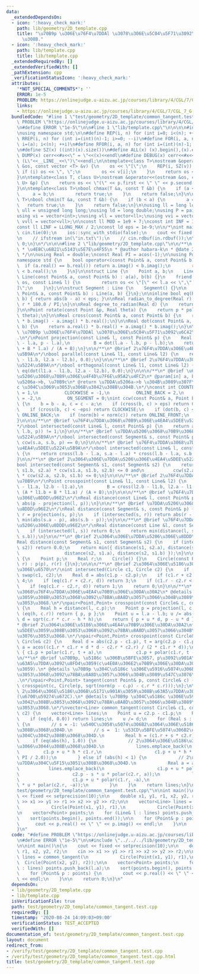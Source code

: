 ```yaml
---
data:
  _extendedDependsOn:
  - icon: ':heavy_check_mark:'
    path: lib/geometry/2D_template.cpp
    title: "\u70B9p \u306E\u76F4\u7DDAl \u3078\u306E\u5C04\u5F71\u3092\u6C42\u3081\
      \u308B."
  - icon: ':heavy_check_mark:'
    path: lib/template.cpp
    title: lib/template.cpp
  _extendedRequiredBy: []
  _extendedVerifiedWith: []
  _pathExtension: cpp
  _verificationStatusIcon: ':heavy_check_mark:'
  attributes:
    '*NOT_SPECIAL_COMMENTS*': ''
    ERROR: 1e-5
    PROBLEM: https://onlinejudge.u-aizu.ac.jp/courses/library/4/CGL/7/CGL_7_G
    links:
    - https://onlinejudge.u-aizu.ac.jp/courses/library/4/CGL/7/CGL_7_G
  bundledCode: "#line 1 \"test/geometry/2D_template/common_tangent.test.cpp\"\n#define\
    \ PROBLEM \"https://onlinejudge.u-aizu.ac.jp/courses/library/4/CGL/7/CGL_7_G\"\
    \n#define ERROR \"1e-5\"\n\n#line 1 \"lib/template.cpp\"\n\n\n\n#include <bits/stdc++.h>\n\
    \nusing namespace std;\n\n#define REP(i, n) for (int i=0; i<(n); ++i)\n#define\
    \ RREP(i, n) for (int i=(int)(n)-1; i>=0; --i)\n#define FOR(i, a, n) for (int\
    \ i=(a); i<(n); ++i)\n#define RFOR(i, a, n) for (int i=(int)(n)-1; i>=(a); --i)\n\
    \n#define SZ(x) ((int)(x).size())\n#define ALL(x) (x).begin(),(x).end()\n\n#define\
    \ DUMP(x) cerr<<#x<<\" = \"<<(x)<<endl\n#define DEBUG(x) cerr<<#x<<\" = \"<<(x)<<\"\
    \ (L\"<<__LINE__<<\")\"<<endl;\n\ntemplate<class T>\nostream &operator<<(ostream\
    \ &os, const vector <T> &v) {\n    os << \"[\";\n    REP(i, SZ(v)) {\n       \
    \ if (i) os << \", \";\n        os << v[i];\n    }\n    return os << \"]\";\n\
    }\n\ntemplate<class T, class U>\nostream &operator<<(ostream &os, const pair <T,\
    \ U> &p) {\n    return os << \"(\" << p.first << \" \" << p.second << \")\";\n\
    }\n\ntemplate<class T>\nbool chmax(T &a, const T &b) {\n    if (a < b) {\n   \
    \     a = b;\n        return true;\n    }\n    return false;\n}\n\ntemplate<class\
    \ T>\nbool chmin(T &a, const T &b) {\n    if (b < a) {\n        a = b;\n     \
    \   return true;\n    }\n    return false;\n}\n\nusing ll = long long;\nusing\
    \ ull = unsigned long long;\nusing ld = long double;\nusing P = pair<int, int>;\n\
    using vi = vector<int>;\nusing vll = vector<ll>;\nusing vvi = vector<vi>;\nusing\
    \ vvll = vector<vll>;\n\nconst ll MOD = 1e9 + 7;\nconst int INF = INT_MAX / 2;\n\
    const ll LINF = LLONG_MAX / 2;\nconst ld eps = 1e-9;\n\n/*\nint main() {\n   \
    \ cin.tie(0);\n    ios::sync_with_stdio(false);\n    cout << fixed << setprecision(10);\n\
    \n    // ifstream in(\"in.txt\");\n    // cin.rdbuf(in.rdbuf());\n\n    return\
    \ 0;\n}\n*/\n\n\n#line 2 \"lib/geometry/2D_template.cpp\"\n\n/**\n * @brief\n\
    \ * \u4E8C\u6B21\u5143\u5E7E\u4F55\n * @author habara-k\n * @date 2020/05/05\n\
    \ */\n\nusing Real = double;\nconst Real PI = acos(-1);\n\nusing Point = complex<Real>;\n\
    namespace std {\n    bool operator<(const Point& a, const Point& b) {\n      \
    \  if (a.real() == b.real()) return a.imag() < b.imag();\n        return a.real()\
    \ < b.real();\n    }\n}\n\nstruct Line {\n    Point a, b;\n    Line() {}\n   \
    \ Line(const Point& a, const Point& b) : a(a), b(b) {}\n    friend ostream& operator<<(ostream&\
    \ os, const Line& l) {\n        return os << \"[\" << l.a << \",\" << l.b << \"\
    ]\";\n    }\n};\n\nstruct Segment : Line {\n    Segment() {}\n\n    Segment(const\
    \ Point& a, const Point& b) : Line(a, b) {}\n};\n\ninline bool eq(Real a, Real\
    \ b) { return abs(b - a) < eps; }\n\nReal radian_to_degree(Real r) {\n    return\
    \ r * 180.0 / PI;\n}\n\nReal degree_to_radian(Real d) {\n    return d * PI / 180.0;\n\
    }\n\nPoint rotate(const Point &p, Real theta) {\n    return p * polar((Real)1.0,\
    \ theta);\n}\n\nReal cross(const Point& a, const Point& b) {\n    return a.real()\
    \ * b.imag() - a.imag() * b.real();\n}\n\nReal dot(const Point& a, const Point&\
    \ b) {\n    return a.real() * b.real() + a.imag() * b.imag();\n}\n\n\n/**\n* @brief\
    \ \u70B9p \u306E\u76F4\u7DDAl \u3078\u306E\u5C04\u5F71\u3092\u6C42\u3081\u308B\
    .\n*/\nPoint projection(const Line& l, const Point& p) {\n    Real A = dot(l.b\
    \ - l.a, p - l.a),\n         B = dot(l.a - l.b, p - l.b);\n    return (A * l.b\
    \ + B * l.a) / (A + B);\n}\n\n/**\n* @brief 2\u76F4\u7DDA\u306E\u4E26\u884C\u5224\
    \u5B9A\n*/\nbool parallel(const Line& l1, const Line& l2) {\n    return eq(cross(l1.a\
    \ - l1.b, l2.a - l2.b), 0.0);\n}\n\n/**\n* @brief 2\u76F4\u7DDA\u306E\u76F4\u884C\
    \u5224\u5B9A\n*/\nbool orthogonal(const Line& l1, const Line& l2) {\n    return\
    \ eq(dot(l1.a - l1.b, l2.a - l2.b), 0.0);\n}\n\n\n/**\n* @brief \u6709\u5411\u7DDA\
    \u5206\u3068\u70B9\u306E\u4F4D\u7F6E\u95A2\u4FC2\n* @param[in] a, b, c: \u7DDA\
    \u5206a->b, \u70B9c\n* @return \u7DDA\u5206a->b \u304B\u3089\u307F\u3066, \u70B9\
    c \u304C\u3069\u3053\u306B\u3042\u308B\u304B.\n*/\nconst int COUNTER_CLOCKWISE\
    \ = 1,\n          CLOCKWISE = -1,\n          ONLINE_BACK = 2,\n          ONLINE_FRONT\
    \ = -2,\n          ON_SEGMENT = 0;\nint ccw(const Point& a, Point b, Point c)\
    \ {\n    b = b - a, c = c - a;\n    if (cross(b, c) > eps) return COUNTER_CLOCKWISE;\n\
    \    if (cross(b, c) < -eps) return CLOCKWISE;\n    if (dot(b, c) < 0) return\
    \ ONLINE_BACK;\n    if (norm(b) < norm(c)) return ONLINE_FRONT;\n    return ON_SEGMENT;\n\
    }\n\n\n/**\n* @brief \u76F4\u7DDA\u3068\u70B9\u306E\u4EA4\u5DEE\u5224\u5B9A\n\
    */\nbool intersected(const Line& l, const Point& p) {\n    return abs(ccw(l.a,\
    \ l.b, p)) != 1;\n}\n\n/**\n* @brief \u7DDA\u5206\u3068\u70B9\u306E\u4EA4\u5DEE\
    \u5224\u5B9A\n*/\nbool intersected(const Segment& s, const Point& p) {\n    return\
    \ ccw(s.a, s.b, p) == 0;\n}\n\n/**\n* @brief \u76F4\u7DDA\u3068\u7DDA\u5206\u306E\
    \u4EA4\u5DEE\u5224\u5B9A\n*/\nbool intersected(const Line& l, const Segment& s)\
    \ {\n    return cross(l.b - l.a, s.a - l.a) * cross(l.b - l.a, s.b - l.a) < eps;\n\
    }\n\n/**\n* @brief 2\u3064\u306E\u7DDA\u5206\u306E\u4EA4\u5DEE\u5224\u5B9A\n*/\n\
    bool intersected(const Segment& s1, const Segment& s2) {\n    return ccw(s1.a,\
    \ s1.b, s2.a) * ccw(s1.a, s1.b, s2.b) <= 0 and\n           ccw(s2.a, s2.b, s1.a)\
    \ * ccw(s2.a, s2.b, s1.b) <= 0;\n}\n\n\n/**\n* @brief 2\u76F4\u7DDA\u306E\u4EA4\
    \u70B9\n*/\nPoint crosspoint(const Line& l1, const Line& l2) {\n    Real A = cross(l2.a\
    \ - l1.a, l2.b - l1.a),\n         B = cross(l2.b - l1.b, l2.a - l1.b);\n    return\
    \ (A * l1.b + B * l1.a) / (A + B);\n}\n\n\n/**\n* @brief \u76F4\u7DDA\u3068\u70B9\
    \u306E\u8DDD\u96E2\n*/\nReal distance(const Line& l, const Point& p) {\n    return\
    \ abs(p - projection(l, p));\n}\n\n/**\n* @brief \u7DDA\u5206\u3068\u70B9\u306E\
    \u8DDD\u96E2\n*/\nReal distance(const Segment& s, const Point& p) {\n    Point\
    \ r = projection(s, p);\n    if (intersected(s, r)) return abs(r - p);\n    return\
    \ min(abs(s.a - p), abs(s.b - p));\n}\n\n/**\n* @brief \u76F4\u7DDA\u3068\u7DDA\
    \u5206\u306E\u8DDD\u96E2\n*/\nReal distance(const Line &l, const Segment &s) {\n\
    \    if (intersected(l, s)) return 0;\n    return min(distance(l, s.a), distance(l,\
    \ s.b));\n}\n\n/**\n* @brief 2\u3064\u306E\u7DDA\u5206\u306E\u8DDD\u96E2\n*/\n\
    Real distance(const Segment& s1, const Segment& s2) {\n    if (intersected(s1,\
    \ s2)) return 0.0;\n    return min({ distance(s1, s2.a), distance(s1, s2.b),\n\
    \                 distance(s2, s1.a), distance(s2, s1.b) });\n}\n\n\nstruct Circle\
    \ {\n    Point p;\n    Real r;\n    Circle() {}\n    Circle(const Point& p, Real\
    \ r) : p(p), r(r) {}\n};\n\n\n/**\n* @brief 2\u3064\u306E\u5186\u306E\u4EA4\u70B9\
    \u306E\u6570\n*/\nint intersected(Circle c1, Circle c2) {\n    if (c1.r < c2.r)\
    \ swap(c1, c2);\n    Real d = abs(c1.p - c2.p);\n    if (c1.r + c2.r < d) return\
    \ 4;\n    if (eq(c1.r + c2.r, d)) return 3;\n    if (c1.r - c2.r < d) return 2;\n\
    \    if (eq(c1.r - c2.r, d)) return 1;\n    return 0;\n}\n\n/**\n* @brief \u5186\
    \u3068\u76F4\u7DDA\u306E\u4EA4\u70B9\u306E\u30DA\u30A2\n* @details \u4EA4\u5DEE\
    \u3059\u308B\u3053\u3068\u3092\u78BA\u8A8D\u3057\u3066\u304B\u3089\u547C\u3076\
    \u3053\u3068.\n*/\npair<Point,Point> crosspoint(const Circle& c, const Line& l)\
    \ {\n    Real h = distance(l, c.p);\n    Point p = projection(l, c.p);\n    if\
    \ (eq(h, c.r)) return { p, p };\n    Point u = l.a - l.b; u /= abs(u);\n    Real\
    \ d = sqrt(c.r * c.r - h * h);\n    return { p + u * d, p - u * d };\n}\n\n/**\n\
    * @brief 2\u3064\u306E\u5186\u306E\u4EA4\u70B9\u306E\u30DA\u30A2\n* @details \u4EA4\
    \u5DEE\u3059\u308B\u3053\u3068\u3092\u78BA\u8A8D\u3057\u3066\u304B\u3089\u547C\
    \u3076\u3053\u3068.\n*/\npair<Point,Point> crosspoint(const Circle& c1, const\
    \ Circle& c2) {\n    Real d = abs(c2.p - c1.p), t = arg(c2.p - c1.p);\n    Real\
    \ a = acos((c1.r * c1.r + d * d - c2.r * c2.r) / (2 * c1.r * d));\n    return\
    \ { c1.p + polar(c1.r, t + a),\n             c1.p + polar(c1.r, t - a) };\n}\n\
    \n/**\n* @brief \u70B9p, \u5186c \u306B\u5BFE\u3057, p\u3092\u901A\u308Bc\u306E\
    \u63A5\u7DDA\u3092\u8FD4\u3059(c\u4E0A\u306E2\u70B9\u306E\u30DA\u30A2\u3067\u8FD4\
    \u3059).\n* @details \u70B9p \u304C\u5186c \u306E\u5916\u5074\u306B\u3042\u308B\
    \u3053\u3068\u3092\u78BA\u8A8D\u3057\u3066\u304B\u3089\u547C\u3076\u3053\u3068\
    .\n*/\npair<Point,Point> tangent(const Point& p, const Circle& c) {\n    return\
    \ crosspoint(c, Circle(p, sqrt(norm(p - c.p) - c.r * c.r)));\n};\n\n/**\n* @brief\
    \ 2\u3064\u306E\u5186\u306B\u5171\u901A\u3059\u308B\u63A5\u7DDA\u3092\u8FD4\u3059\
    (\u6700\u59274\u672C).\n* @details \u70B9p \u304C\u5186c \u306E\u5916\u5074\u306B\
    \u3042\u308B\u3053\u3068\u3092\u78BA\u8A8D\u3057\u3066\u304B\u3089\u547C\u3076\
    \u3053\u3068.\n*/\nvector<Line> common_tangent(const Circle& c1, const Circle&\
    \ c2) {\n    vector<Line> lines;\n    Point u = c2.p - c1.p;\n    Real d = abs(u);\n\
    \    if (eq(d, 0.0)) return lines;\n    u /= d;\n    for (Real s : { -1, 1 })\
    \ {\n        // s = -1: \u540C\u3058\u5074\u306B2\u3064\u306E\u5186\u304C\u3042\
    \u308B\u3068\u304D.\n        // s =  1: \u53CD\u5BFE\u5074\u306B2\u3064\u306E\u5186\
    \u304C\u3042\u308B\u3068\u304D.\n        Real h = (c1.r + s * c2.r) / d;\n   \
    \     if (eq(abs(h), 1.0)) {\n            // 2\u3064\u306E\u5186\u304C\u63A5\u3057\
    \u3066\u3044\u308B\u3068\u304D.\n            lines.emplace_back(\n           \
    \         c1.p + u * h * c1.r,\n                    c1.p + u * h * c1.r + rotate(u,\
    \ PI / 2.0));\n        } else if (abs(h) < 1) {\n            // 2\u672C\u306E\u63A5\
    \u7DDA\u304C\u5F15\u3051\u308B\u3068\u304D.\n            Real a = acos(h);\n \
    \           lines.emplace_back(\n                    c1.p + u * polar(c1.r, a),\n\
    \                    c2.p - s * u * polar(c2.r, a));\n            lines.emplace_back(\n\
    \                    c1.p + u * polar(c1.r, -a),\n                    c2.p - s\
    \ * u * polar(c2.r, -a));\n        }\n    }\n    return lines;\n}\n\n#line 5 \"\
    test/geometry/2D_template/common_tangent.test.cpp\"\n\nint main()\n{\n    cout\
    \ << fixed << setprecision(10);\n\n    double x1, y1, r1, x2, y2, r2;\n    cin\
    \ >> x1 >> y1 >> r1 >> x2 >> y2 >> r2;\n\n    vector<Line> lines = common_tangent(\n\
    \            Circle(Point(x1, y1), r1),\n            Circle(Point(x2, y2), r2));\n\
    \n    vector<Point> points;\n    for (Line& l : lines) points.push_back(l.a);\n\
    \    sort(points.begin(), points.end());\n\n    for (Point& p : points) {\n  \
    \      cout << p.real() << \" \" << p.imag() << endl;\n    }\n\n    return 0;\n\
    }\n"
  code: "#define PROBLEM \"https://onlinejudge.u-aizu.ac.jp/courses/library/4/CGL/7/CGL_7_G\"\
    \n#define ERROR \"1e-5\"\n\n#include \"../../../lib/geometry/2D_template.cpp\"\
    \n\nint main()\n{\n    cout << fixed << setprecision(10);\n\n    double x1, y1,\
    \ r1, x2, y2, r2;\n    cin >> x1 >> y1 >> r1 >> x2 >> y2 >> r2;\n\n    vector<Line>\
    \ lines = common_tangent(\n            Circle(Point(x1, y1), r1),\n          \
    \  Circle(Point(x2, y2), r2));\n\n    vector<Point> points;\n    for (Line& l\
    \ : lines) points.push_back(l.a);\n    sort(points.begin(), points.end());\n\n\
    \    for (Point& p : points) {\n        cout << p.real() << \" \" << p.imag()\
    \ << endl;\n    }\n\n    return 0;\n}\n"
  dependsOn:
  - lib/geometry/2D_template.cpp
  - lib/template.cpp
  isVerificationFile: true
  path: test/geometry/2D_template/common_tangent.test.cpp
  requiredBy: []
  timestamp: '2020-08-24 14:09:03+09:00'
  verificationStatus: TEST_ACCEPTED
  verifiedWith: []
documentation_of: test/geometry/2D_template/common_tangent.test.cpp
layout: document
redirect_from:
- /verify/test/geometry/2D_template/common_tangent.test.cpp
- /verify/test/geometry/2D_template/common_tangent.test.cpp.html
title: test/geometry/2D_template/common_tangent.test.cpp
---
```

